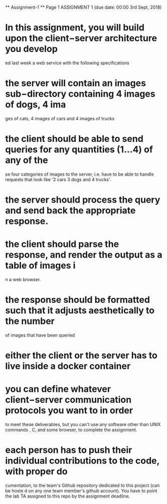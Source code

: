 ** Assignment-1 **
                                                             Page 1
ASSIGNMENT 1 (due date: 00:00 3rd Sept, 2018)
# In this assignment, you will build upon the client−server architecture you develop
ed last week a web service with the following specifications
# the server will contain an images sub−directory containing 4 images of dogs, 4 ima
ges of cats, 4 images of cars and 4 images of trucks
# the client should be able to send queries for any quantities (1...4) of any of the
se four categories of images to the server, i.e. have to be able to handle requests 
that look like '2 cars 3 dogs and 4 trucks'.
# the server should process the query and send back the appropriate response. 
# the client should parse the response, and render the output as a table of images i
n a web browser. 
# the response should be formatted such that it adjusts aesthetically to the number 
of images that have been queried
# either the client or the server has to live inside a docker container
# you can define whatever client−server communication protocols you want to in order
 to meet these deliverables, but you can't use any software other than UNIX commands
, C, and some browser, to complete the assignment. 
# each person has to push their individual contributions to the code, with proper do
cumentation, to the team's Github repository dedicated to this project (can be hoste
d on any one team member's github account). You have to point the lab TA assigned to
 this repo by the assignment deadline. 

